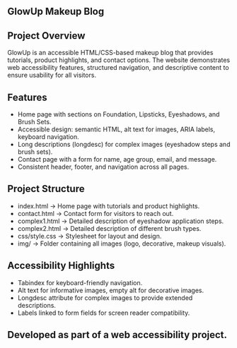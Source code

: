 ## GlowUp Makeup Blog

## Project Overview
GlowUp is an accessible HTML/CSS-based makeup blog that provides tutorials, product highlights, and contact options. The website demonstrates web accessibility features, structured navigation, and descriptive content to ensure usability for all visitors.

## Features
- Home page with sections on Foundation, Lipsticks, Eyeshadows, and Brush Sets.
- Accessible design: semantic HTML, alt text for images, ARIA labels, keyboard navigation.
- Long descriptions (longdesc) for complex images (eyeshadow steps and brush sets).
- Contact page with a form for name, age group, email, and message.
- Consistent header, footer, and navigation across all pages.
  
## Project Structure
- index.html → Home page with tutorials and product highlights.
- contact.html → Contact form for visitors to reach out.
- complex1.html → Detailed description of eyeshadow application steps.
- complex2.html → Detailed description of different brush types.
- css/style.css → Stylesheet for layout and design.
- img/ → Folder containing all images (logo, decorative, makeup visuals).

## Accessibility Highlights
- Tabindex for keyboard-friendly navigation.
- Alt text for informative images, empty alt for decorative images.
- Longdesc attribute for complex images to provide extended descriptions.
- Labels linked to form fields for screen reader compatibility.

## Developed as part of a web accessibility project.
